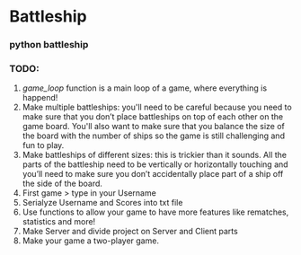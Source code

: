 # Battleship
### **python battleship**

### **TODO:**
1. *game_loop* function is a main loop of a game, where everything is happend!
1. Make multiple battleships: you'll need to be careful because you need to make sure that you don’t place battleships on top of each other on the game board. You'll also want to make sure that you balance the size of the board with the number of ships so the game is still challenging and fun to play.
1. Make battleships of different sizes: this is trickier than it sounds. All the parts of the battleship need to be vertically or horizontally touching and you’ll need to make sure you don’t accidentally place part of a ship off the side of the board.
1. First game > type in your Username
1. Serialyze Username and Scores into txt file
1. Use functions to allow your game to have more features like rematches, statistics and more!
1. Make Server and divide project on Server and Client parts
1. Make your game a two-player game.
